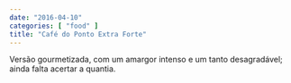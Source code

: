 ```yaml
---
date: "2016-04-10"
categories: [ "food" ]
title: "Café do Ponto Extra Forte"
---
```

Versão gourmetizada, com um amargor intenso e um tanto desagradável; ainda falta acertar a quantia.
